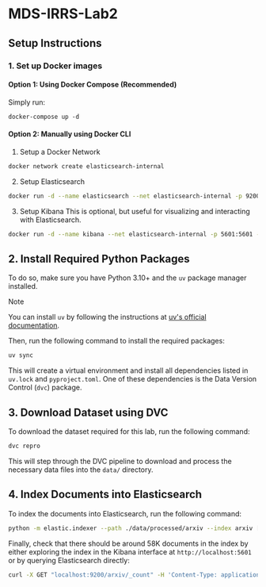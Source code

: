 # MDS-IRRS-Lab2

## Setup Instructions

### 1. Set up Docker images

#### Option 1: Using Docker Compose (Recommended)
Simply run:
```
docker-compose up -d
```
#### Option 2: Manually using Docker CLI

1. Setup a Docker Network
```bash
docker network create elasticsearch-internal
```

2. Setup Elasticsearch
```bash
docker run -d --name elasticsearch --net elasticsearch-internal -p 9200:9200 -p 9300:9300 -e "discovery.type=single-node" -e "xpack.security.enabled=false" docker.elastic.co/elasticsearch/elasticsearch:9.1.5
```

3. Setup Kibana
This is optional, but useful for visualizing and interacting with Elasticsearch.
```bash
docker run -d --name kibana --net elasticsearch-internal -p 5601:5601 -e "ELASTICSEARCH_HOSTS=http://elasticsearch:9200" docker.elastic.co/kibana/kibana:9.1.5
```

## 2. Install Required Python Packages
To do so, make sure you have Python 3.10+ and the `uv` package manager installed.

> [!NOTE]
> You can install `uv` by following the instructions at [uv's official documentation](https://docs.astral.sh/uv/guides/install-python/).

Then, run the following command to install the required packages:
```bash
uv sync
```

This will create a virtual environment and install all dependencies listed in `uv.lock` and `pyproject.toml`.
One of these dependencies is the Data Version Control (`dvc`) package.

## 3. Download Dataset using DVC

To download the dataset required for this lab, run the following command:
```bash
dvc repro
```

This will step through the DVC pipeline to download and process the necessary data files into the `data/` directory.


## 4. Index Documents into Elasticsearch

To index the documents into Elasticsearch, run the following command:
```bash
python -m elastic.indexer --path ./data/processed/arxiv --index arxiv [--token {standard,whitespace,classic,letter}] [--filter ...]
```

Finally, check that there should be around 58K documents in the index by either
exploring the index in the Kibana interface at `http://localhost:5601` or by querying Elasticsearch directly:
```bash
curl -X GET "localhost:9200/arxiv/_count" -H 'Content-Type: application/json' -d'{"query":{"match_all":{}}}' | jq
```